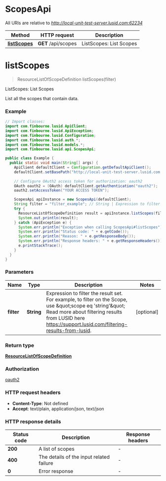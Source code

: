 # ScopesApi

All URIs are relative to *http://local-unit-test-server.lusid.com:62234*

Method | HTTP request | Description
------------- | ------------- | -------------
[**listScopes**](ScopesApi.md#listScopes) | **GET** /api/scopes | ListScopes: List Scopes


<a name="listScopes"></a>
# **listScopes**
> ResourceListOfScopeDefinition listScopes(filter)

ListScopes: List Scopes

List all the scopes that contain data.

### Example
```java
// Import classes:
import com.finbourne.lusid.ApiClient;
import com.finbourne.lusid.ApiException;
import com.finbourne.lusid.Configuration;
import com.finbourne.lusid.auth.*;
import com.finbourne.lusid.models.*;
import com.finbourne.lusid.api.ScopesApi;

public class Example {
  public static void main(String[] args) {
    ApiClient defaultClient = Configuration.getDefaultApiClient();
    defaultClient.setBasePath("http://local-unit-test-server.lusid.com:62234");
    
    // Configure OAuth2 access token for authorization: oauth2
    OAuth oauth2 = (OAuth) defaultClient.getAuthentication("oauth2");
    oauth2.setAccessToken("YOUR ACCESS TOKEN");

    ScopesApi apiInstance = new ScopesApi(defaultClient);
    String filter = "filter_example"; // String | Expression to filter the result set.              For example, to filter on the Scope, use \"scope eq 'string'\"              Read more about filtering results from LUSID here https://support.lusid.com/filtering-results-from-lusid.
    try {
      ResourceListOfScopeDefinition result = apiInstance.listScopes(filter);
      System.out.println(result);
    } catch (ApiException e) {
      System.err.println("Exception when calling ScopesApi#listScopes");
      System.err.println("Status code: " + e.getCode());
      System.err.println("Reason: " + e.getResponseBody());
      System.err.println("Response headers: " + e.getResponseHeaders());
      e.printStackTrace();
    }
  }
}
```

### Parameters

Name | Type | Description  | Notes
------------- | ------------- | ------------- | -------------
 **filter** | **String**| Expression to filter the result set.              For example, to filter on the Scope, use \&quot;scope eq &#39;string&#39;\&quot;              Read more about filtering results from LUSID here https://support.lusid.com/filtering-results-from-lusid. | [optional]

### Return type

[**ResourceListOfScopeDefinition**](ResourceListOfScopeDefinition.md)

### Authorization

[oauth2](../README.md#oauth2)

### HTTP request headers

 - **Content-Type**: Not defined
 - **Accept**: text/plain, application/json, text/json

### HTTP response details
| Status code | Description | Response headers |
|-------------|-------------|------------------|
**200** | A list of scopes |  -  |
**400** | The details of the input related failure |  -  |
**0** | Error response |  -  |


